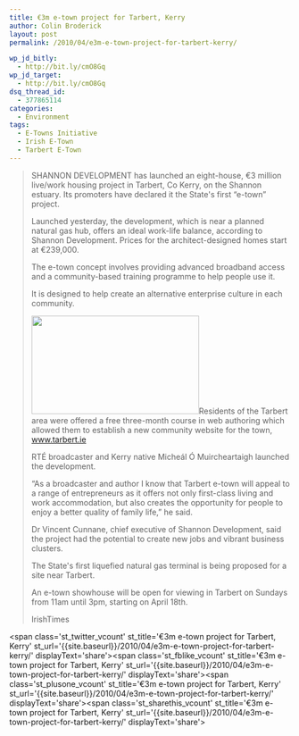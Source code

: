 ```yaml
---
title: €3m e-town project for Tarbert, Kerry
author: Colin Broderick
layout: post
permalink: /2010/04/e3m-e-town-project-for-tarbert-kerry/

wp_jd_bitly:
  - http://bit.ly/cmO8Gq
wp_jd_target:
  - http://bit.ly/cmO8Gq
dsq_thread_id:
  - 377865114
categories:
  - Environment
tags:
  - E-Towns Initiative
  - Irish E-Town
  - Tarbert E-Town
---
```

> SHANNON DEVELOPMENT has launched an eight-house, €3 million live/work housing project in Tarbert, Co Kerry, on the Shannon estuary. Its promoters have declared it the State's first “e-town” project.
> 
> Launched yesterday, the development, which is near a planned natural gas hub, offers an ideal work-life balance, according to Shannon Development. Prices for the architect-designed homes start at €239,000.
> 
> The e-town concept involves providing advanced broadband access and a community-based training programme to help people use it.
> 
> It is designed to help create an alternative enterprise culture in each community.
> 
> [<img class="alignleft size-medium wp-image-536" title="Tarbert E-Town Brochure" src="{{site.baseurl}}/wp-content/uploads/2010/04/tarbert-etown-300x176.jpg" alt="" width="300" height="176" />][1]Residents of the Tarbert area were offered a free three-month course in web authoring which allowed them to establish a new community website for the town, www.tarbert.ie
> 
> RTÉ broadcaster and Kerry native Micheál Ó Muircheartaigh launched the development.
> 
> “As a broadcaster and author I know that Tarbert e-town will appeal to a range of entrepreneurs as it offers not only first-class living and work accommodation, but also creates the opportunity for people to enjoy a better quality of family life,” he said.
> 
> Dr Vincent Cunnane, chief executive of Shannon Development, said the project had the potential to create new jobs and vibrant business clusters.
> 
> The State's first liquefied natural gas terminal is being proposed for a site near Tarbert.
> 
> An e-town showhouse will be open for viewing in Tarbert on Sundays from 11am until 3pm, starting on April 18th.
> 
> IrishTimes

<span class='st\_twitter\_vcount' st\_title='€3m e-town project for Tarbert, Kerry' st\_url='{{site.baseurl}}/2010/04/e3m-e-town-project-for-tarbert-kerry/' displayText='share'></span><span class='st\_fblike\_vcount' st\_title='€3m e-town project for Tarbert, Kerry' st\_url='{{site.baseurl}}/2010/04/e3m-e-town-project-for-tarbert-kerry/' displayText='share'></span><span class='st\_plusone\_vcount' st\_title='€3m e-town project for Tarbert, Kerry' st\_url='{{site.baseurl}}/2010/04/e3m-e-town-project-for-tarbert-kerry/' displayText='share'></span><span class='st\_sharethis\_vcount' st\_title='€3m e-town project for Tarbert, Kerry' st\_url='{{site.baseurl}}/2010/04/e3m-e-town-project-for-tarbert-kerry/' displayText='share'></span>

 [1]: {{site.baseurl}}/wp-content/uploads/2010/04/tarbert-etown.jpg